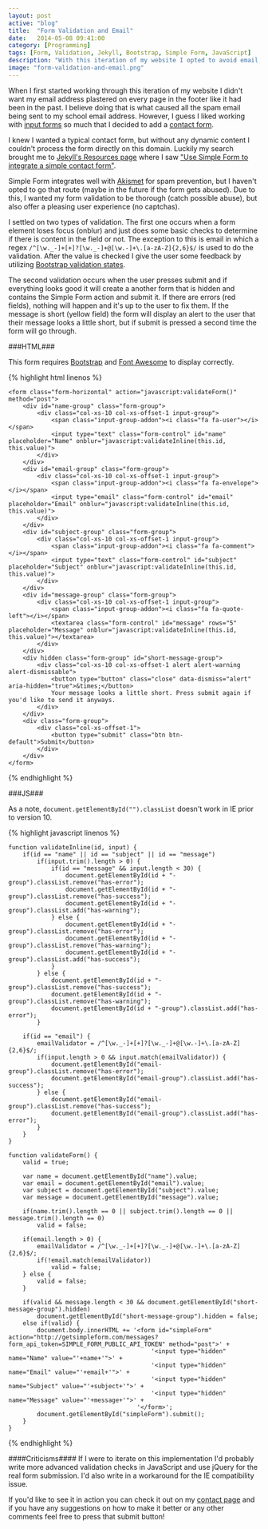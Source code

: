 ```yaml
---
layout: post
active: "blog"
title:  "Form Validation and Email"
date:   2014-05-08 09:41:00
category: [Programming]
tags: [Form, Validation, Jekyll, Bootstrap, Simple Form, JavaScript]
description: "With this iteration of my website I opted to avoid email, but then I changed my mind."
image: "form-validation-and-email.png"
---
```


When I first started working through this iteration of my website I didn't want my email address plastered on every page in the footer like it had been in the past. I believe doing that is what caused all the spam email being sent to my school email address. However, I guess I liked working with [input forms](../../blog/google-site-search/) so much that I decided to add a [contact form](../../contact.html).

I knew I wanted a typical contact form, but without any dynamic content I couldn't process the form directly on this domain. Luckily my search brought me to [Jekyll's Resources page](http://jekyllrb.com/docs/resources/) where I saw ["Use Simple Form to integrate a simple contact form"](http://getsimpleform.com/).

Simple Form integrates well with [Akismet](https://akismet.com) for spam prevention, but I haven't opted to go that route (maybe in the future if the form gets abused). Due to this, I wanted my form validation to be thorough (catch possible abuse), but also offer a pleasing user experience (no captchas).

I settled on two types of validation. The first one occurs when a form element loses focus (onblur) and just does some basic checks to determine if there is content in the field or not. The exception to this is email in which a regex `/^[\w._-]+[+]?[\w._-]+@[\w.-]+\.[a-zA-Z]{2,6}$/` is used to do the validation. After the value is checked I give the user some feedback by utilizing [Bootstrap validation states](http://getbootstrap.com/css/#forms-control-validation).

The second validation occurs when the user presses submit and if everything looks good it will create a another form that is hidden and contains the Simple Form action and submit it. If there are errors (red fields), nothing will happen and it's up to the user to fix them. If the message is short (yellow field) the form will display an alert to the user that their message looks a little short, but if submit is pressed a second time the form will go through.

###HTML###

This form requires [Bootstrap](http://getbootstrap.com) and [Font Awesome](http://fortawesome.github.io/Font-Awesome/) to display correctly.

{% highlight html linenos %}

    <form class="form-horizontal" action="javascript:validateForm()" method="post">
        <div id="name-group" class="form-group">
            <div class="col-xs-10 col-xs-offset-1 input-group">
                <span class="input-group-addon"><i class="fa fa-user"></i></span>
                <input type="text" class="form-control" id="name" placeholder="Name" onblur="javascript:validateInline(this.id, this.value)">
            </div>
        </div>
        <div id="email-group" class="form-group">
            <div class="col-xs-10 col-xs-offset-1 input-group">
                <span class="input-group-addon"><i class="fa fa-envelope"></i></span>
                <input type="email" class="form-control" id="email" placeholder="Email" onblur="javascript:validateInline(this.id, this.value)">
            </div>
        </div>
        <div id="subject-group" class="form-group">
            <div class="col-xs-10 col-xs-offset-1 input-group">
                <span class="input-group-addon"><i class="fa fa-comment"></i></span>
                <input type="text" class="form-control" id="subject" placeholder="Subject" onblur="javascript:validateInline(this.id, this.value)">
            </div>
        </div>
        <div id="message-group" class="form-group">
            <div class="col-xs-10 col-xs-offset-1 input-group">
                <span class="input-group-addon"><i class="fa fa-quote-left"></i></span>
                <textarea class="form-control" id="message" rows="5" placeholder="Message" onblur="javascript:validateInline(this.id, this.value)"></textarea>
            </div>
        </div>
        <div hidden class="form-group" id="short-message-group">
            <div class="col-xs-10 col-xs-offset-1 alert alert-warning alert-dismissable">
                <button type="button" class="close" data-dismiss="alert" aria-hidden="true">&times;</button>
                Your message looks a little short. Press submit again if you'd like to send it anyways.
            </div>
        </div>
        <div class="form-group">
            <div class="col-xs-offset-1">
                <button type="submit" class="btn btn-default">Submit</button>
            </div>
        </div>
    </form>

{% endhighlight %}

###JS###

As a note, `document.getElementById("").classList` doesn't work in IE prior to version 10.

{% highlight javascript linenos %}

    function validateInline(id, input) {
        if(id == "name" || id == "subject" || id == "message")
            if(input.trim().length > 0) {
                if(id == "message" && input.length < 30) {
                    document.getElementById(id + "-group").classList.remove("has-error");
                    document.getElementById(id + "-group").classList.remove("has-success");
                    document.getElementById(id + "-group").classList.add("has-warning");
                } else {
                    document.getElementById(id + "-group").classList.remove("has-error");
                    document.getElementById(id + "-group").classList.remove("has-warning");
                    document.getElementById(id + "-group").classList.add("has-success");
                }
            } else {
                document.getElementById(id + "-group").classList.remove("has-success");
                document.getElementById(id + "-group").classList.remove("has-warning");
                document.getElementById(id + "-group").classList.add("has-error");
            }

        if(id == "email") {
            emailValidator = /^[\w._-]+[+]?[\w._-]+@[\w.-]+\.[a-zA-Z]{2,6}$/;
            if(input.length > 0 && input.match(emailValidator)) {
                document.getElementById("email-group").classList.remove("has-error");
                document.getElementById("email-group").classList.add("has-success");
            } else {
                document.getElementById("email-group").classList.remove("has-success");
                document.getElementById("email-group").classList.add("has-error");
            }
        }
    }

    function validateForm() {
        valid = true;

        var name = document.getElementById("name").value;
        var email = document.getElementById("email").value;
        var subject = document.getElementById("subject").value;
        var message = document.getElementById("message").value;

        if(name.trim().length == 0 || subject.trim().length == 0 || message.trim().length == 0)
            valid = false;

        if(email.length > 0) {
            emailValidator = /^[\w._-]+[+]?[\w._-]+@[\w.-]+\.[a-zA-Z]{2,6}$/;
            if(!email.match(emailValidator))
                valid = false;
        } else {
            valid = false;
        }

        if(valid && message.length < 30 && document.getElementById("short-message-group").hidden)
            document.getElementById("short-message-group").hidden = false;
        else if(valid) {
            document.body.innerHTML += '<form id="simpleForm" action="http://getsimpleform.com/messages?form_api_token=SIMPLE_FORM_PUBLIC_API_TOKEN" method="post">' +
                                            '<input type="hidden" name="Name" value="'+name+'">' +
                                            '<input type="hidden" name="Email" value="'+email+'">' +
                                            '<input type="hidden" name="Subject" value="'+subject+'">' +
                                            '<input type="hidden" name="Message" value="'+message+'">' +
                                        '</form>';
            document.getElementById("simpleForm").submit();
        }
    }

{% endhighlight %}

####Criticisms####
If I were to iterate on this implementation I'd probably write more advanced validation checks in JavaScript and use jQuery for the real form submission. I'd also write in a workaround for the IE compatibility issue.

If you'd like to see it in action you can check it out on my [contact page](../../contact.html) and if you have any suggestions on how to make it better or any other comments feel free to press that submit button!
